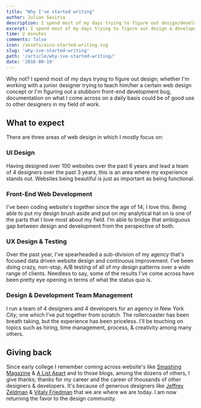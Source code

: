 ```yaml
---
title: "Why I've started writing"
author: Julian Gaviria
description: I spend most of my days trying to figure out design/development and I want to share that with everyone.
excerpt: I spend most of my days trying to figure out design & development; I kinda want to share that with everyone.
time: 2 minutes
comments: false
icon: /assets/aico-started-writing.svg
slug: 'why-ive-started-writing'
path: '/article/why-ive-started-writing/'
date: '2016-09-19'
---
```


Why not? I spend most of my days trying to figure out design; whether I'm working with a junior designer trying to teach him/her a certain web design concept or I'm figuring out a stubborn front-end development bug, documentation on what I come across on a daily basis could be of good use to other designers in my field of work.

## What to expect

There are three areas of web design in which I mostly focus on:

<h3>UI Design</h3>

Having designed over 100 websites over the past 6 years and lead a team of 4 designers over the past 3 years, this is an area where my experience stands out. Websites being beautiful is just as important as being functional.

<h3>Front-End Web Development</h3>

I've been coding website's together since the age of 14; I love this. Being able to put my design brush aside and put on my analytical hat on is one of the parts that I love most about my field. I'm able to bridge that ambiguous gap between design and development from the perspective of both.

<h3>UX Design &amp; Testing</h3>

Over the past year, I've spearheaded a sub-division of my agency that's focused data driven website design and continuous improvement. I've been doing crazy, non-stop, A/B testing of all of my design patterns over a wide range of clients. Needless to say, some of the results I've come across have been pretty eye opening in terms of what the status quo is.

<h3>Design &amp; Development Team Management</h3>

I run a team of 4 designers and 4 developers for an agency in New York City; one which I've put together from scratch. The rollercoaster has been breath taking, but the experience has been priceless. I'll be touching on topics such as hiring, time management, process, &amp; creativity among many others.

## Giving back

Since early college I remember coming across website's like <a href="http://www.smashingmagazine.com" target="_blank" rel="noopener">Smashing Magazine</a> &amp; <a href="http://alistapart.com">A List Apart</a> and to those blogs, among the dozens of others, I give thanks; thanks for my career and the career of thousands of other designers & developers. It's because of generous designers like <a href="http://www.zeldman.com/" target="_blank" rel="noopener">Jeffrey Zeldman</a> &amp; <a href="https://www.smashingmagazine.com/author/vitaly-friedman/" target="_blank" rel="noopener">Vitaly Friedman</a> that we are where we are today. I am now returning the favor to the design community.

